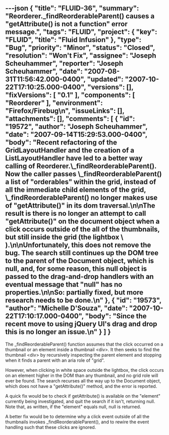 ---json
{
  "title": "FLUID-36",
  "summary": "Reorderer._findReorderableParent() causes a \"getAttribute() is not a function\" error message.",
  "tags": "FLUID",
  "project": {
    "key": "FLUID",
    "title": "Fluid Infusion"
  },
  "type": "Bug",
  "priority": "Minor",
  "status": "Closed",
  "resolution": "Won't Fix",
  "assignee": "Joseph Scheuhammer",
  "reporter": "Joseph Scheuhammer",
  "date": "2007-08-31T11:56:42.000-0400",
  "updated": "2007-10-22T17:10:25.000-0400",
  "versions": [],
  "fixVersions": [
    "0.1"
  ],
  "components": [
    "Reorderer"
  ],
  "environment": "Firefox/Firebug\n",
  "issueLinks": [],
  "attachments": [],
  "comments": [
    {
      "id": "19572",
      "author": "Joseph Scheuhammer",
      "date": "2007-09-14T15:29:53.000-0400",
      "body": "Recent refactoring of the GridLayoutHandler and the creation of a ListLayoutHandler have led to a better way calling of Reorderer.\\_findReorderableParent().  Now the caller passes \\_findReorderableParent() a list of \"orderables\" within the grid, instead of all the immediate child elements of the grid,  \\_findReorderableParent() no longer makes use of \"getAttribute()\" in its dom traversal.\n\nThe result is there is no longer an attempt to call \"getAttribute()\" on the document object when a click occurs outside of the all of the thumbnails, but still inside the grid (the lightbox \\<div>).\n\nUnfortunately, this does not remove the bug.  The search still continues up the DOM tree to the parent of the Document object, which is null, and, for some reason, this null object is passed to the drag-and-drop handlers with an eventual message that \"null\" has no properties.\n\nSo: partially fixed, but more research needs to be done.\n"
    },
    {
      "id": "19573",
      "author": "Michelle D'Souza",
      "date": "2007-10-22T17:10:17.000-0400",
      "body": "Since the recent move to using jQuery UI's drag and drop this is no longer an issue.\n"
    }
  ]
}
---
The \_findReorderableParent() function assumes that the click occurred on a thumbnail or an element inside a thumbnail \<div>.  It then seeks to find the thumbnail \<div> by recursively inspecting the parent element and stopping when it finds a parent with an aria role of "grid".

However, when clicking in white space outside the lightbox, the click occurs on an element higher in the DOM than any thumbnail, and no grid role will ever be found. The search recurses all the way up to the Document object, which does not have a "getAttribute()" method, and the error is reported.

A quick fix would be to check if getAttribute() is available on the "element" currently being investigated, and quit the search if it isn't, returning null.  Note that, as written, if the "element" equals null, null is returned.

A better fix would be to determine why a click event outside of all the thumbnails invokes \_findReorderableParent(), and to rewire the event handling such that these clicks are ignored.

        